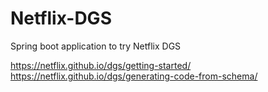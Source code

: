 # Netflix-DGS
Spring boot application to try Netflix DGS

https://netflix.github.io/dgs/getting-started/
https://netflix.github.io/dgs/generating-code-from-schema/

